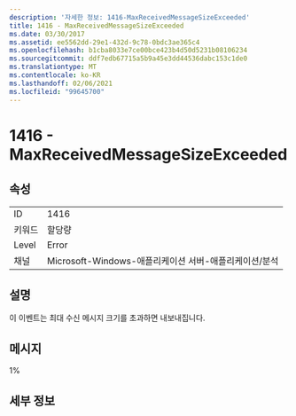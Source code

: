 ```yaml
---
description: '자세한 정보: 1416-MaxReceivedMessageSizeExceeded'
title: 1416 - MaxReceivedMessageSizeExceeded
ms.date: 03/30/2017
ms.assetid: ee5562dd-29e1-432d-9c78-0bdc3ae365c4
ms.openlocfilehash: b1cba8033e7ce00bce423b4d50d5231b08106234
ms.sourcegitcommit: ddf7edb67715a5b9a45e3dd44536dabc153c1de0
ms.translationtype: MT
ms.contentlocale: ko-KR
ms.lasthandoff: 02/06/2021
ms.locfileid: "99645700"
---
```

# <a name="1416---maxreceivedmessagesizeexceeded"></a>1416 - MaxReceivedMessageSizeExceeded

## <a name="properties"></a>속성  
  
|||  
|-|-|  
|ID|1416|  
|키워드|할당량|  
|Level|Error|  
|채널|Microsoft-Windows-애플리케이션 서버-애플리케이션/분석|  
  
## <a name="description"></a>설명  

 이 이벤트는 최대 수신 메시지 크기를 초과하면 내보내집니다.  
  
## <a name="message"></a>메시지  

 1%  
  
## <a name="details"></a>세부 정보
